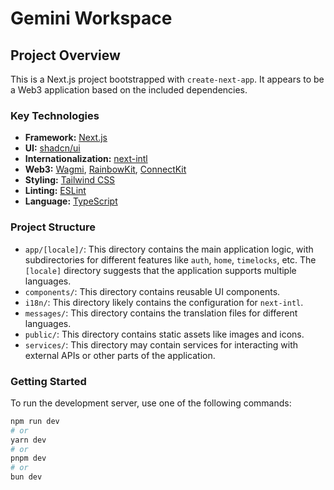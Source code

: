 # Gemini Workspace

## Project Overview

This is a Next.js project bootstrapped with `create-next-app`. It appears to be a Web3 application based on the included dependencies.

### Key Technologies

*   **Framework:** [Next.js](https://nextjs.org/)
*   **UI:** [shadcn/ui](https://ui.shadcn.com/)
*   **Internationalization:** [next-intl](https://next-intl-docs.vercel.app/)
*   **Web3:** [Wagmi](https://wagmi.sh/), [RainbowKit](https://www.rainbowkit.com/), [ConnectKit](https://docs.connectkit.family/)
*   **Styling:** [Tailwind CSS](https://tailwindcss.com/)
*   **Linting:** [ESLint](https://eslint.org/)
*   **Language:** [TypeScript](https://www.typescriptlang.org/)

### Project Structure

*   `app/[locale]/`: This directory contains the main application logic, with subdirectories for different features like `auth`, `home`, `timelocks`, etc. The `[locale]` directory suggests that the application supports multiple languages.
*   `components/`: This directory contains reusable UI components.
*   `i18n/`: This directory likely contains the configuration for `next-intl`.
*   `messages/`: This directory contains the translation files for different languages.
*   `public/`: This directory contains static assets like images and icons.
*   `services/`: This directory may contain services for interacting with external APIs or other parts of the application.

### Getting Started

To run the development server, use one of the following commands:

```bash
npm run dev
# or
yarn dev
# or
pnpm dev
# or
bun dev
```